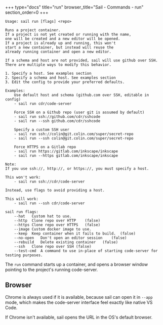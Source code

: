 +++
type="docs"
title="run"
browser_title="Sail - Commands - run"
section_order=0
+++

```
Usage: sail run [flags] <repo>

Runs a project container.
If a project is not yet created or running with the name,
one will be created and a new editor will be opened.
If a project is already up and running, this won't
start a new container, but instead will reuse the
already running container and open a new editor.

If a schema and host are not provided, sail will use github over SSH.
There are multiple ways to modify this behavior.

1. Specify a host. See examples section
2. Specify a schema and host. See examples section
3. Edit the config to provide your preferred defaults.

Examples:
	Use default host and schema (github.com over SSH, editable in config)
	- sail run cdr/code-server

	Force SSH on a Github repo (user git is assumed by default)
	- sail run ssh://github.com/cdr/sshcode
	- sail run --ssh github.com/cdr/sshcode

	Specify a custom SSH user
	- sail run ssh://colin@git.colin.com/super/secret-repo
	- sail run --ssh colin@git.colin.com/super/secret-repo

	Force HTTPS on a Gitlab repo
	- sail run https://gitlab.com/inkscape/inkscape
	- sail run --https gitlab.com/inkscape/inkscape

Note:
If you use ssh://, http://, or https://, you must specify a host.

This won't work:
	- sail run ssh://cdr/code-server

Instead, use flags to avoid providing a host.

This will work:
	- sail run --ssh cdr/code-server

sail run flags:
	--hat	Custom hat to use.
	--http	Clone repo over HTTP	(false)
	--https	Clone repo over HTTPS	(false)
	--image	Custom docker image to use.
	--keep	Keep container when it fails to build.	(false)
	--no-open	Don't open an editor session	(false)
	--rebuild	Delete existing container	(false)
	--ssh	Clone repo over SSH	(false)
	--test-cmd	A command to use in-place of starting code-server for testing purposes.
```

The `run` command starts up a container, and opens a browser window pointing to
the project's running code-server.

## Browser

Chrome is always used if it is available, because sail can open it in `--app` mode,
which makes the code-server interface feel exactly like native VS Code.

If Chrome isn't available, sail opens the URL in the OS's default browser.
